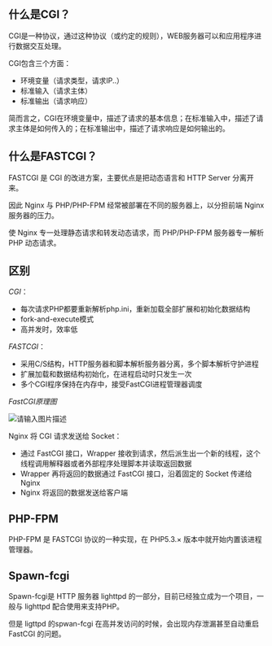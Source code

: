 ## 什么是CGI？ ##
CGI是一种协议，通过这种协议（或约定的规则），WEB服务器可以和应用程序进行数据交互处理。

CGI包含三个方面：

 - 环境变量（请求类型，请求IP..）
 - 标准输入（请求主体）
 - 标准输出（请求响应）

简而言之，CGI在环境变量中，描述了请求的基本信息；在标准输入中，描述了请求主体是如何传入的；在标准输出中，描述了请求响应是如何输出的。

## 什么是FASTCGI？ ##
FASTCGI 是 CGI 的改进方案，主要优点是把动态语言和 HTTP Server 分离开来。

因此 Nginx 与 PHP/PHP-FPM 经常被部署在不同的服务器上，以分担前端 Nginx 服务器的压力。

使 Nginx 专一处理静态请求和转发动态请求，而 PHP/PHP-FPM 服务器专一解析 PHP 动态请求。

## 区别 ##
*CGI*：

 - 每次请求PHP都要重新解析php.ini，重新加载全部扩展和初始化数据结构
 - fork-and-execute模式
 - 高并发时，效率低

*FASTCGI*：

 - 采用C/S结构，HTTP服务器和脚本解析服务器分离，多个脚本解析守护进程
 - 扩展加载和数据结构初始化，在进程启动时只发生一次
 - 多个CGI程序保持在内存中，接受FastCGI进程管理器调度

*FastCGI原理图*

![请输入图片描述][1]


  [1]: http://segmentfault.com/img/bVb5Lw
 
Nginx 将 CGI 请求发送给 Socket：

 - 通过 FastCGI 接口，Wrapper 接收到请求，然后派生出一个新的线程，这个线程调用解释器或者外部程序处理脚本并读取返回数据
 - Wrapper 再将返回的数据通过 FastCGI 接口，沿着固定的 Socket 传递给 Nginx
 - Nginx 将返回的数据发送给客户端

## PHP-FPM ##
PHP-FPM 是 FASTCGI 协议的一种实现，在 PHP5.3.× 版本中就开始内置该进程管理器。

## Spawn-fcgi ##
Spawn-fcgi是 HTTP 服务器 lighttpd 的一部分，目前已经独立成为一个项目，一般与 lighttpd 配合使用来支持PHP。

但是 ligttpd 的spwan-fcgi 在高并发访问的时候，会出现内存泄漏甚至自动重启 FastCGI 的问题。
